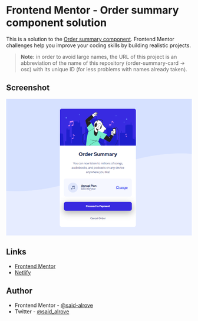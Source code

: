 # Frontend Mentor - Order summary component solution

This is a solution to the [Order summary component](https://www.frontendmentor.io/challenges/order-summary-component-QlPmajDUj/hub/order-summary-component-71-patternsass-ahZRW2gVy). Frontend Mentor challenges help you improve your coding skills by building realistic projects. 

> **Note:** in order to avoid large names, the URL of this project is an abbreviation of the name of this repository (order-summary-card -> osc) with its unique ID (for less problems with names already taken).

## Screenshot

![](design/screenshot.png)

## Links

- [Frontend Mentor](https://www.frontendmentor.io/solutions/order-summary-component-71-patternsass-ahZRW2gVy)
- [Netlify](https://osc-128199.netlify.app/)

## Author

- Frontend Mentor - [@said-alrove](https://www.frontendmentor.io/profile/said-alrove)
- Twitter - [@said_alrove](https://twitter.com/said_alrove)
